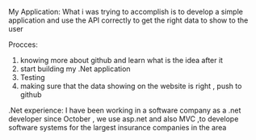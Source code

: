 My Application:
What i was trying to accomplish is to develop a simple application and use the API correctly to get the right data to show to the user

Procces:
1. knowing more about github and learn what is the idea after it 
2. start building my .Net application
3. Testing 
4. making sure that the data showing on the website is right , push to github

.Net experience:
I have been working in a software company as a .net developer since October , 
we use asp.net and also MVC ,to develope software systems for the largest insurance companies in the area  
